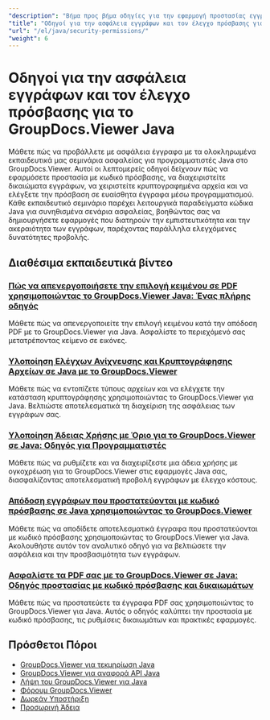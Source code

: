```yaml
---
"description": "Βήμα προς βήμα οδηγίες για την εφαρμογή προστασίας εγγράφων, ασφάλειας κωδικών πρόσβασης και ελέγχων πρόσβασης με το GroupDocs.Viewer για Java."
"title": "Οδηγοί για την ασφάλεια εγγράφων και τον έλεγχο πρόσβασης για το GroupDocs.Viewer Java"
"url": "/el/java/security-permissions/"
"weight": 6
---
```


# Οδηγοί για την ασφάλεια εγγράφων και τον έλεγχο πρόσβασης για το GroupDocs.Viewer Java

Μάθετε πώς να προβάλλετε με ασφάλεια έγγραφα με τα ολοκληρωμένα εκπαιδευτικά μας σεμινάρια ασφαλείας για προγραμματιστές Java στο GroupDocs.Viewer. Αυτοί οι λεπτομερείς οδηγοί δείχνουν πώς να εφαρμόσετε προστασία με κωδικό πρόσβασης, να διαχειριστείτε δικαιώματα εγγράφων, να χειριστείτε κρυπτογραφημένα αρχεία και να ελέγξετε την πρόσβαση σε ευαίσθητα έγγραφα μέσω προγραμματισμού. Κάθε εκπαιδευτικό σεμινάριο παρέχει λειτουργικά παραδείγματα κώδικα Java για συνηθισμένα σενάρια ασφαλείας, βοηθώντας σας να δημιουργήσετε εφαρμογές που διατηρούν την εμπιστευτικότητα και την ακεραιότητα των εγγράφων, παρέχοντας παράλληλα ελεγχόμενες δυνατότητες προβολής.

## Διαθέσιμα εκπαιδευτικά βίντεο

### [Πώς να απενεργοποιήσετε την επιλογή κειμένου σε PDF χρησιμοποιώντας το GroupDocs.Viewer Java: Ένας πλήρης οδηγός](./disable-text-selection-groupdocs-viewer-java/)
Μάθετε πώς να απενεργοποιείτε την επιλογή κειμένου κατά την απόδοση PDF με το GroupDocs.Viewer για Java. Ασφαλίστε το περιεχόμενό σας μετατρέποντας κείμενο σε εικόνες.

### [Υλοποίηση Ελέγχων Ανίχνευσης και Κρυπτογράφησης Αρχείων σε Java με το GroupDocs.Viewer](./groupdocs-viewer-java-file-detection-encryption/)
Μάθετε πώς να εντοπίζετε τύπους αρχείων και να ελέγχετε την κατάσταση κρυπτογράφησης χρησιμοποιώντας το GroupDocs.Viewer για Java. Βελτιώστε αποτελεσματικά τη διαχείριση της ασφάλειας των εγγράφων σας.

### [Υλοποίηση Άδειας Χρήσης με Όριο για το GroupDocs.Viewer σε Java: Οδηγός για Προγραμματιστές](./groupdocs-viewer-java-metered-license-setup-guide/)
Μάθετε πώς να ρυθμίζετε και να διαχειρίζεστε μια άδεια χρήσης με ογκοχρέωση για το GroupDocs.Viewer στις εφαρμογές Java σας, διασφαλίζοντας αποτελεσματική προβολή εγγράφων με έλεγχο κόστους.

### [Απόδοση εγγράφων που προστατεύονται με κωδικό πρόσβασης σε Java χρησιμοποιώντας το GroupDocs.Viewer](./render-password-protected-documents-groupdocs-viewer-java/)
Μάθετε πώς να αποδίδετε αποτελεσματικά έγγραφα που προστατεύονται με κωδικό πρόσβασης χρησιμοποιώντας το GroupDocs.Viewer για Java. Ακολουθήστε αυτόν τον αναλυτικό οδηγό για να βελτιώσετε την ασφάλεια και την προσβασιμότητα των εγγράφων.

### [Ασφαλίστε τα PDF σας με το GroupDocs.Viewer σε Java: Οδηγός προστασίας με κωδικό πρόσβασης και δικαιωμάτων](./protect-pdf-groupdocs-viewer-java/)
Μάθετε πώς να προστατεύετε τα έγγραφα PDF σας χρησιμοποιώντας το GroupDocs.Viewer για Java. Αυτός ο οδηγός καλύπτει την προστασία με κωδικό πρόσβασης, τις ρυθμίσεις δικαιωμάτων και πρακτικές εφαρμογές.

## Πρόσθετοι Πόροι

- [GroupDocs.Viewer για τεκμηρίωση Java](https://docs.groupdocs.com/viewer/java/)
- [GroupDocs.Viewer για αναφορά API Java](https://reference.groupdocs.com/viewer/java/)
- [Λήψη του GroupDocs.Viewer για Java](https://releases.groupdocs.com/viewer/java/)
- [Φόρουμ GroupDocs.Viewer](https://forum.groupdocs.com/c/viewer/9)
- [Δωρεάν Υποστήριξη](https://forum.groupdocs.com/)
- [Προσωρινή Άδεια](https://purchase.groupdocs.com/temporary-license/)